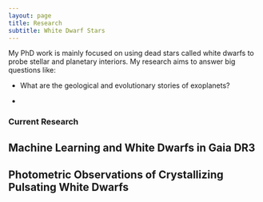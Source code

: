 ```yaml
---
layout: page
title: Research
subtitle: White Dwarf Stars
---
```


My PhD work is mainly focused on using dead stars called white dwarfs to probe stellar and planetary interiors. My research aims to answer big questions like: 

- What are the geological and evolutionary stories of exoplanets?

- 

### Current Research

## Machine Learning and White Dwarfs in Gaia DR3

## Photometric Observations of Crystallizing Pulsating White Dwarfs
